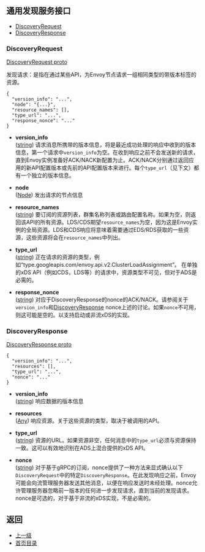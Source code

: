 ## 通用发现服务接口

- [DiscoveryRequest](#discoveryrequest)
- [DiscoveryResponse](#discoveryresponse)

### DiscoveryRequest

[DiscoveryRequest proto](https://github.com/envoyproxy/data-plane-api/blob/master/api/discovery.proto#L24)

发现请求：是指在通过某些API，为Envoy节点请求一组相同类型的带版本标签的资源。

```
{
  "version_info": "...",
  "node": "{...}",
  "resource_names": [],
  "type_url": "...",
  "response_nonce": "..."
}
```

- **version_info**<br />
	([string](https://developers.google.com/protocol-buffers/docs/proto#scalar)) 请求消息所携带的版本信息，将是最近成功处理的响应中收到的版本信息，第一个请求中`version_info`为空。在收到响应之前不会发送新的请求，直到Envoy实例准备好ACK/NACK新配置为止。ACK/NACK分别通过返回应用的新API配置版本或先前的API配置版本来进行。每个`type_url`（见下文）都有一个独立的版本信息。

- **node**<br />
	([Node](Commontypes.md)) 发出请求的节点信息

- **resource_names**<br />
	([string](https://developers.google.com/protocol-buffers/docs/proto#scalar)) 要订阅的资源列表，群集名称列表或路由配置名称。如果为空，则返回该API的所有资源。LDS/CDS期望`resource_names`为空，因为这是Envoy实例的全局资源。LDS和CDS响应将意味着需要通过EDS/RDS获取的一些资源，这些资源将会在`resource_names`中列出。

- **type_url**<br />
	([string](https://developers.google.com/protocol-buffers/docs/proto#scalar)) 正在请求的资源的类型，例如“type.googleapis.com/envoy.api.v2.ClusterLoadAssignment”。 在单独的xDS API（例如CDS，LDS等）的请求中，资源类型不可见，但对于ADS是必需的。

- **response_nonce**<br />
	([string](https://developers.google.com/protocol-buffers/docs/proto#scalar)) 对应于DiscoveryResponse的nonce的ACK/NACK。请参阅关于`version_info`和[DiscoveryResponse](#discoveryresponse) nonce上述的讨论。如果`nonce`不可用，则这可能是空的。以支持启动或非流xDS的实现。

### DiscoveryResponse

[DiscoveryResponse proto](https://github.com/envoyproxy/data-plane-api/blob/master/api/discovery.proto#L58)

```
{
  "version_info": "...",
  "resources": [],
  "type_url": "...",
  "nonce": "..."
}
```

- **version_info**<br />
	([string](#)) 响应数据的版本信息

- **resources**<br />
	([Any](#)) 响应资源。关于这些资源的类型，取决于被调用的API。

- **type_url**<br />
	([string](#)) 资源的URL。如果资源非空，任何消息中的`type_url`必须与资源保持一致。这可以有效地识别在ADS上混合提供的xDS API。

- **nonce**<br />
	([string](#)) 对于基于gRPC的订阅，nonce提供了一种方法来显式确认以下`DiscoveryRequest`中的特定`DiscoveryResponse`。在此发现响应之前，Envoy可能会向流管理服务器发送其他消息，以便在响应发送时未经处理。nonce允许管理服务器忽略前一版本的任何进一步发现请求，直到当前的发现请求。nonce是可选的，对于基于非流的xDS实现，不是必需的。

## 返回
- [上一级](../v2APIreference.md)
- [首页目录](../README.md)

